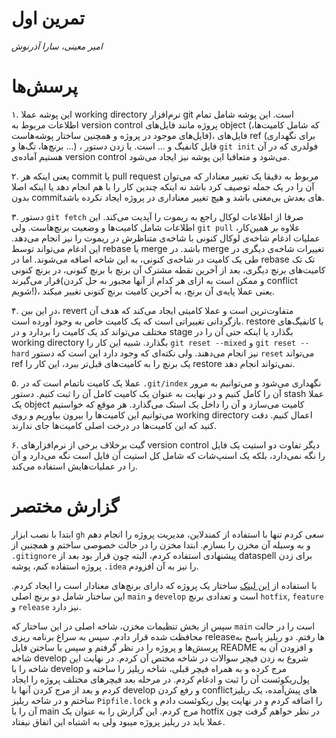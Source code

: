 # تمرین اول

*امیر معینی، سارا آذرنوش*

# پرسش‌ها

۱. 
این پوشه عملا 
working directory
نرم‌افزار 
git
است. 
این پوشه شامل تمام اطلاعات مربوط به 
version control
پروژه مانند فایل‌های 
object 
(که شامل کامیت‌ها، فایل‌های موجود در پروژه و همچنین ساختار پوشه‌هاست)،
فایل‌های 
ref
(برای نگهداری برنچ‌ها، تگ‌ها و ...)
، فایل‌ کانفیگ و ... است.
با زدن دستور 
`git init`
فولدری که در آن هستیم آماده‌ی version control می‌شود 
و متعاقبا این پوشه نیز ایجاد می‌شود.

۲.
یعنی اینکه هر 
commit
یا 
pull request
مربوط به دقیقا یک تغییر معنادار که می‌توان آن را در یک جمله توصیف کرد باشد نه اینکه چندین کار را با هم انجام دهد یا اینکه اصلا بدون 
commitهای
بعدش بی‌معنی باشد و هیچ تغییر معناداری در پروژه ایجاد نکرده باشد.

۳.
دستور
`git fetch`
صرفا از اطلاعات لوکال راجع به ریموت را آپدیت می‌کند. این اطلاعات شامل کامیت‌ها و وضعیت برنچ‌هاست. ولی `git pull` علاوه بر
همین‌کار، عملیات ادغام شاخه‌ی لوکال کنونی با شاخه‌ی متناظرش در ریموت را نیز انجام می‌دهد. این ادغام می‌تواند توسط rebase
یا 
merge باشد.
در merge تغییرات شاخه‌ی دیگری در طی یک کامیت در شاخه‌ی کنونی، به این شاخه اضافه می‌شوند. اما در rebase
تک تک کامیت‌های برنچ دیگری، بعد از آخرین نقطه مشترک آن برنچ با برنچ کنونی، در برنچ کنونی قرار می‌گیرند(و ممکن است به ازای هر کدام از آنها مجبور به حل کردن conflict شویم!)، یعنی عملا پایه‌ی آن برنچ، به آخرین کامیت برنچ کنونی تغییر میکند.

۴. در این بین، revert
متفاوت‌ترین است و عملا کامیتی ایجاد می‌کند که هدف آن بازگردانی تغییراتی است که یک کامیت خاص به وجود آورده است. restore با کانفیگ‌های مختلف می‌تواند کد یک کامیت را بردارد و در stage بگذارد یا اینکه حتی آن را در working directory بگذارد. شبیه این کار را 
`git reset --mixed` و 
`git reset --hard`
نیز انجام می‌دهند. ولی نکته‌ای که وجود دارد این است که دستور `reset`
 می‌تواند ‍‍ref یک برنچ را به کامیت‌های قبل‌تر ببرد، این کار را restore نمی‌تواند انجام دهد.

۵. عملا یک کامیت نا‌تمام است که در 
`.git/index`
 نگهداری می‌شود و می‌توانیم به مرور آن را کامل کنیم و در نهایت به عنوان یک کامیت کامل آن را ثبت کنیم. دستور stash عملا یک object کامیت می‌سازد و آن را داخل یک استک می‌گذارد. هر موقع که خواستیم می‌توانیم این کامیت‌ها را بیرون بیاوریم و روی working directory اعمال کنیم. دقت کنید که این کامیت‌ها در درخت اصلی کامیت‌ها جای ندارند.

 ۶. گیت برخلاف برخی از نرم‌افزار‌های version control دیگر تفاوت دو استیت یک فایل را نگه نمی‌دارد، بلکه یک اسنپ‌شات که شامل کل استیت آن فایل است نگه می‌دارد و آن را در عملیات‌هایش استفاده می‌کند.

 # گزارش مختصر
 ابتدا با نصب ابزار `gh`
 سعی کردم تنها با استفاده از کمندلاین، مدیریت پروژه را انجام دهم و به وسیله آن مخزن را بسازم. ابتدا مخزن را در حالت خصوصی ساختم و همچنین از `.gitignore`
 پیشنهادی استفاده کردم، البته چون قرار بود بعد از dataspell برای زدن پروژه استفاده کنم، پوشه `.idea` را نیز به آن افزودم.

 با استفاده از [این لینک](https://www.atlassian.com/git/tutorials/comparing-workflows/gitflow-workflow) 
 ساختار یک پروژه که دارای برنچ‌های معنادار است را ایجاد کردم. این ساختار شامل دو برنچ اصلی `main` و `develop` است و تعدادی برنچ
 `hotfix`, `feature` و `release`
  نیز دارد. 

  سپس از بخش تنظیمات مخزن، شاخه اصلی در این ساختار که `main`
   است را در حالت محافظت شده قرار دادم. سپس به سراغ برنامه ریزی releaseها رفتم. دو ریلیز پاسخ به پرسش‌ها و پروژه را در نظر گرفتم و سپس با ساختن فایل README و افزودن آن به شاخه develop شروع به زدن فیچر سوالات در شاخه مختص آن کردم. در نهایت این شاخه را با develop مرج کرده و به همراه فیچر قبلی، شاخه ریلیز را ساخته و پول‌ریکوئست آن را ثبت و ادغام کردم. در مرحله بعد فیچر‌های مختلف پروژه را ایجاد کردم و بعد از مرج کردن آنها با develop و رفع کردن conflictهای پیش‌آمده، یک ریلیز ساختم و در شاخه ریلیز `Pipfile.lock` را اضافه کردم و در نهایت پول ریکوئست دادم و آن را با main مرج کردم. این گزارش را به عنوان یک hotfix در نظر خواهم گرفت چون عملا باید در ریلیز پروژه میبود ولی به اشتباه این اتفاق نیفتاد.